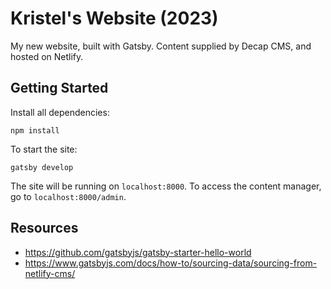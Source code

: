 # Kristel's Website (2023)

My new website, built with Gatsby. Content supplied by Decap CMS, and hosted on Netlify. 

## Getting Started

Install all dependencies:

```
npm install
```

To start the site:
```
gatsby develop
```

The site will be running on `localhost:8000`. To access the content manager, go to `localhost:8000/admin`.

## Resources

- https://github.com/gatsbyjs/gatsby-starter-hello-world
- https://www.gatsbyjs.com/docs/how-to/sourcing-data/sourcing-from-netlify-cms/
